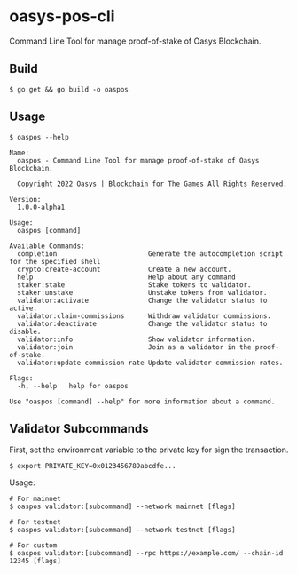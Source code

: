 # oasys-pos-cli

Command Line Tool for manage proof-of-stake of Oasys Blockchain.

## Build

```shell
$ go get && go build -o oaspos
```

## Usage

```shell
$ oaspos --help 

Name:
  oaspos - Command Line Tool for manage proof-of-stake of Oasys Blockchain.

  Copyright 2022 Oasys | Blockchain for The Games All Rights Reserved.
  
Version:
  1.0.0-alpha1

Usage:
  oaspos [command]

Available Commands:
  completion                       Generate the autocompletion script for the specified shell
  crypto:create-account            Create a new account.
  help                             Help about any command
  staker:stake                     Stake tokens to validator.
  staker:unstake                   Unstake tokens from validator.
  validator:activate               Change the validator status to active.
  validator:claim-commissions      Withdraw validator commissions.
  validator:deactivate             Change the validator status to disable.
  validator:info                   Show validator information.
  validator:join                   Join as a validator in the proof-of-stake.
  validator:update-commission-rate Update validator commission rates.

Flags:
  -h, --help   help for oaspos

Use "oaspos [command] --help" for more information about a command.
```

## Validator Subcommands

First, set the environment variable to the private key for sign the transaction.

```shell
$ export PRIVATE_KEY=0x0123456789abcdfe...
```

Usage:

```shell
# For mainnet
$ oaspos validator:[subcommand] --network mainnet [flags]

# For testnet
$ oaspos validator:[subcommand] --network testnet [flags]

# For custom
$ oaspos validator:[subcommand] --rpc https://example.com/ --chain-id 12345 [flags]
```
